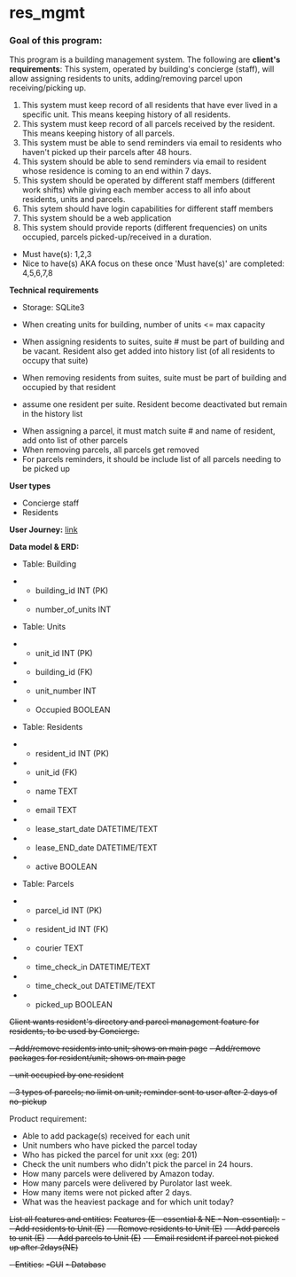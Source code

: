 # res_mgmt

### Goal of this program:

This program is a building management system. The following are **client's requirements**:
This system, operated by building's concierge (staff), will allow assigning residents to units, adding/removing parcel upon receiving/picking up.

1. This system must keep record of all residents that have ever lived in a specific unit. This means keeping history of all residents.
2. This system must keep record of all parcels received by the resident. This means keeping history of all parcels.
3. This system must be able to send reminders via email to residents who haven't picked up their parcels after 48 hours.
4. This system should be able to send reminders via email to resident whose residence is coming to an end within 7 days.
5. This system should be operated by different staff members (different work shifts) while giving each member access to all info about residents, units and parcels.
6. This sytem should have login capabilities for different staff members
7. This system should be a web application
8. This system should provide reports (different frequencies) on units occupied, parcels picked-up/received in a duration.

- Must have(s): 1,2,3
- Nice to have(s) AKA focus on these once 'Must have(s)' are completed: 4,5,6,7,8

**Technical requirements**

- Storage: SQLite3  

- When creating units for building, number of units <= max capacity 
- When assigning residents to suites, suite # must be part of building and be vacant. Resident also get added into history list (of all residents to occupy that suite)
- When removing residents from suites, suite must be part of building and occupied by that resident
* assume one resident per suite. Resident become deactivated but remain in the history list 

- When assigning a parcel, it must match suite # and name of resident, add onto list of other parcels
- When removing parcels, all parcels get removed
- For parcels reminders, it should be include list of all parcels needing to be picked up

**User types**

- Concierge staff
- Residents

**User Journey:**
[link](https://miro.com/app/board/uXjVOY5yft8=/?invite_link_id=737696554129)

**Data model & ERD:**

- Table: Building
- - building_id INT (PK)
- - number_of_units INT

- Table: Units
- - unit_id INT (PK)
- - building_id (FK)
- - unit_number INT
- - Occupied BOOLEAN

- Table: Residents
- - resident_id INT (PK)
- - unit_id (FK)
- - name TEXT
- - email TEXT
- - lease_start_date DATETIME/TEXT
- - lease_END_date DATETIME/TEXT
- - active BOOLEAN

- Table: Parcels
- - parcel_id INT (PK)
- - resident_id INT (FK)
- - courier TEXT
- - time_check_in DATETIME/TEXT
- - time_check_out DATETIME/TEXT
- - picked_up BOOLEAN


~~Client wants resident's directory and parcel management feature for residents, to be used by Concierge.~~
 
 ~~- Add/remove residents into unit; shows on main page~~
 ~~- Add/remove packages for resident/unit; shows on main page~~

 ~~- unit occupied by one resident~~

 ~~- 3 types of parcels; no limit on unit; reminder sent to user after 2 days of no-pickup~~

Product requirement:

 - Able to add package(s) received for each unit
 - Unit numbers who have picked the parcel today
 - Who has picked the parcel for unit xxx (eg: 201)
 - Check the unit numbers who didn't pick the parcel in 24 hours.
 - How many parcels were delivered by Amazon today.
 - How many parcels were delivered by Purolator last week.
 - How many items were not picked after 2 days.
 - What was the heaviest package and for which unit today?


~~List all features and entities:~~
~~Features (E - essential & NE - Non-essential):~~
~~- - Add residents to Unit (E)~~
~~- - Remove residents to Unit (E)~~
~~- - Add parcels to unit (E)~~
~~- - Add parcels to Unit (E)~~
~~- - Email resident if parcel not picked up after 2days(NE)~~

~~- Entities:~~
~~-GUI~~
~~- Database~~